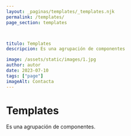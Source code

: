 ```yaml
---
layout: _paginas/templates/_templates.njk
permalink: /templates/
page_section: templates



titulo: Templates
descripcion: Es una agrupación de componentes

image: /assets/static/images/1.jpg
author: autor
date: 2023-07-10
tags: ["page"]
imageAlt: Contacta
---
```



# Templates

Es una agrupación de componentes. 